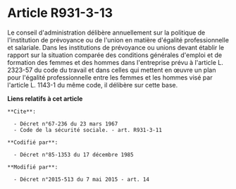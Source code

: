 # Article R931-3-13

Le conseil d'administration délibère annuellement sur la politique de l'institution de prévoyance ou de l'union en matière
d'égalité professionnelle et salariale. Dans les institutions de prévoyance ou unions devant établir le rapport sur la
situation comparée des conditions générales d'emploi et de formation des femmes et des hommes dans l'entreprise prévu à
l'article L. 2323-57 du code du travail et dans celles qui mettent en œuvre un plan pour l'égalité professionnelle entre les
femmes et les hommes visé par l'article L. 1143-1 du même code, il délibère sur cette base.

**Liens relatifs à cet article**

	**Cite**:

	  - Décret n°67-236 du 23 mars 1967
	  - Code de la sécurité sociale. - art. R931-3-11

	**Codifié par**:

	  - Décret n°85-1353 du 17 décembre 1985

	**Modifié par**:

	  - Décret n°2015-513 du 7 mai 2015 - art. 14
